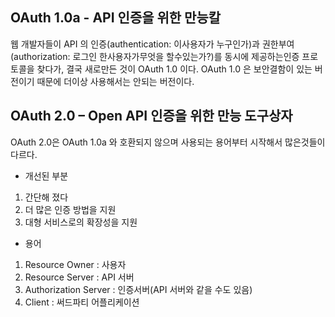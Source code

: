 



## OAuth 1.0a - API 인증을 위한 만능칼
웹 개발자들이 API 의 인증(authentication: 이사용자가 누구인가)과
권한부여(authorization: 로그인 한사용자가무엇을 할수있는가?)를 동시에
제공하는인증 프로토콜을 찾다가,  결국 새로만든 것이 OAuth 1.0 이다.
OAuth 1.0 은 보안결함이 있는 버전이기 때문에 더이상 사용해서는 안되는 버전이다. 


## OAuth 2.0 – Open API 인증을 위한 만능 도구상자
OAuth 2.0은 OAuth 1.0a 와 호환되지 않으며 사용되는 용어부터 시작해서 많은것들이 다르다.

- 개선된 부분
1. 간단해 졌다
2. 더 많은 인증 방법을 지원
3. 대형 서비스로의 확장성을 지원

- 용어
1. Resource Owner : 사용자 
2. Resource Server : API 서버
3. Authorization Server : 인증서버(API 서버와 같을 수도 있음)
4. Client :  써드파티 어플리케이션


